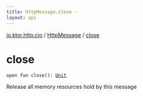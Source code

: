```yaml
---
title: HttpMessage.close - 
layout: api
---
```


<div class='api-docs-breadcrumbs'><a href="../index.html">io.ktor.http.cio</a> / <a href="index.html">HttpMessage</a> / <a href="./close.html">close</a></div>

# close

<div class="signature"><code><span class="keyword">open</span> <span class="keyword">fun </span><span class="identifier">close</span><span class="symbol">(</span><span class="symbol">)</span><span class="symbol">: </span><a href="https://kotlinlang.org/api/latest/jvm/stdlib/kotlin/-unit/index.html"><span class="identifier">Unit</span></a></code></div>

Release all memory resources hold by this message

